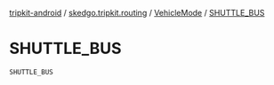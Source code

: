 [tripkit-android](../../index.md) / [skedgo.tripkit.routing](../index.md) / [VehicleMode](index.md) / [SHUTTLE_BUS](./-s-h-u-t-t-l-e_-b-u-s.md)

# SHUTTLE_BUS

`SHUTTLE_BUS`